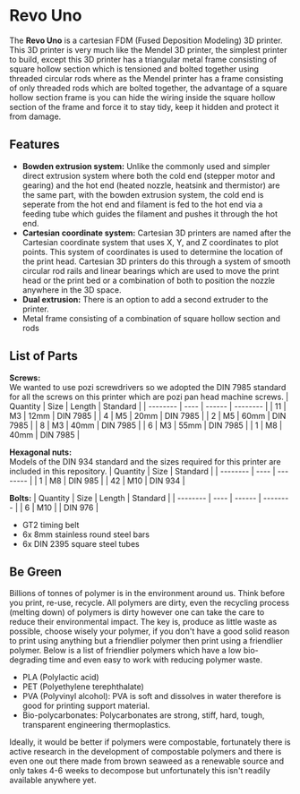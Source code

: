 # Revo Uno
The **Revo Uno** is a cartesian FDM (Fused Deposition Modeling) 3D printer. This 3D printer is very much like the Mendel 3D printer, the simplest printer to build, except this 3D printer has a triangular metal frame consisting of square hollow section which is tensioned and bolted together using threaded circular rods where as the Mendel printer has a frame consisting of only threaded rods which are bolted together, the advantage of a square hollow section frame is you can hide the wiring inside the square hollow section of the frame and force it to stay tidy, keep it hidden and protect it from damage.

## Features
* **Bowden extrusion system:** Unlike the commonly used and simpler direct extrusion system where both the cold end (stepper motor and gearing) and the hot end (heated nozzle, heatsink and thermistor) are the same part, with the bowden extrusion system, the cold end is seperate from the hot end and filament is fed to the hot end via a feeding tube which guides the filament and pushes it through the hot end.
* **Cartesian coordinate system:** Cartesian 3D printers are named after the Cartesian coordinate system that uses X, Y, and Z coordinates to plot points. This system of coordinates is used to determine the location of the print head. Cartesian 3D printers do this through a system of smooth circular rod rails and linear bearings which are used to move the print head or the print bed or a combination of both to position the nozzle anywhere in the 3D space.
* **Dual extrusion:** There is an option to add a second extruder to the printer.
* Metal frame consisting of a combination of square hollow section and rods

## List of Parts
**Screws:**\
We wanted to use pozi screwdrivers so we adopted the DIN 7985 standard for all the screws on this printer which are pozi pan head machine screws.
| Quantity | Size | Length | Standard |
| -------- | ---- | ------ | -------- |
| 11       | M3   | 12mm   | DIN 7985 |
| 4        | M5   | 20mm   | DIN 7985 |
| 2        | M5   | 60mm   | DIN 7985 |
| 8        | M3   | 40mm   | DIN 7985 |
| 6        | M3   | 55mm   | DIN 7985 |
| 1        | M8   | 40mm   | DIN 7985 |

**Hexagonal nuts:**\
Models of the DIN 934 standard and the sizes required for this printer are included in this repository.
| Quantity | Size | Standard |
| -------- | ---- | -------- |
| 1        | M8   | DIN 985  |
| 42       | M10  | DIN 934  |

**Bolts:**
| Quantity | Size | Length | Standard |
| -------- | ---- | ------ | -------- |
| 6        | M10  |        | DIN 976  |
* GT2 timing belt
* 6x 8mm stainless round steel bars
* 6x DIN 2395 square steel tubes
 
## Be Green
Billions of tonnes of polymer is in the environment around us. Think before you print, re-use, recycle. All polymers are dirty, even the recycling process (melting down) of polymers is dirty however one can take the care to reduce their environmental impact. The key is, produce as little waste as possible, choose wisely your polymer, if you don't have a good solid reason to print using anything but a friendlier polymer then print using a friendlier polymer. Below is a list of friendlier polymers which have a low bio-degrading time and even easy to work with reducing polymer waste.

* PLA (Polylactic acid)
* PET (Polyethylene terephthalate)
* PVA (Polyvinyl alcohol): PVA is soft and dissolves in water therefore is good for printing support material.
* Bio-polycarbonates: Polycarbonates are strong, stiff, hard, tough, transparent engineering thermoplastics.

Ideally, it would be better if polymers were compostable, fortunately there is active research in the development of compostable polymers and there is even one out there made from brown seaweed as a renewable source and only takes 4-6 weeks to decompose but unfortunately this isn't readily available anywhere yet.
